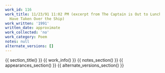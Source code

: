 ```yaml
---
work_id: 116
work_title: 11/23/91 11:02 PM (excerpt from The Captain is Out to Lunch and the Sailors
  Have Taken Over the Ship)
work_written: '1991'
written_date: approximate
work_collected: 'no'
work_category: Poem
notes: null
alternate_versions: []
---
```


{{ section_title() }}
{{ work_info() }}
{{ notes_section() }}
{{ appearances_section() }}
{{ alternate_versions_section() }}